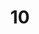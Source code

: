 ---
layout: paintings/painting
title: 10
image: /images/paintings/acrylic/JRB Web 26-min.jpg
dimensions: 664mm x 260mm
media: Acrylic on Acrylic
group: Acrylic
---